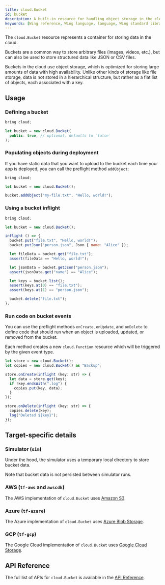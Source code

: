 ```yaml
---
title: cloud.Bucket 
id: bucket
description: A built-in resource for handling object storage in the cloud.
keywords: [Wing reference, Wing language, language, Wing standard library, Wing programming language, Object storage, Buckets]
---
```


The `cloud.Bucket` resource represents a container for storing data in the cloud.

Buckets are a common way to store arbitrary files (images, videos, etc.), but can also be used to store structured data like JSON or CSV files.

Buckets in the cloud use object storage, which is optimized for storing large amounts of data with high availability.
Unlike other kinds of storage like file storage, data is not stored in a hierarchical structure, but rather as a flat list of objects, each associated with a key.

## Usage

### Defining a bucket

```js
bring cloud;

let bucket = new cloud.Bucket(
  public: true, // optional, defaults to `false`
);
```

### Populating objects during deployment

If you have static data that you want to upload to the bucket each time your app is deployed, you can call the preflight method `addObject`:

```js
bring cloud;

let bucket = new cloud.Bucket();

bucket.addObject("my-file.txt", "Hello, world!");
```

### Using a bucket inflight

```js
bring cloud;

let bucket = new cloud.Bucket();

inflight () => {
  bucket.put("file.txt", "Hello, world!");
  bucket.putJson("person.json", Json { name: "Alice" });

  let fileData = bucket.get("file.txt");
  assert(fileData == "Hello, world!");

  let jsonData = bucket.getJson("person.json");
  assert(jsonData.get("name") == "Alice");

  let keys = bucket.list();
  assert(keys.at(0) == "file.txt");
  assert(keys.at(1) == "person.json");

  bucket.delete("file.txt");
};
```

### Run code on bucket events

You can use the preflight methods `onCreate`, `onUpdate`, and `onDelete` to define code that should run when an object is uploaded, updated, or removed from the bucket.

Each method creates a new `cloud.Function` resource which will be triggered by the given event type.

```js
let store = new cloud.Bucket();
let copies = new cloud.Bucket() as "Backup";

store.onCreate(inflight (key: str) => {
  let data = store.get(key);
  if !key.endsWith(".log") {
    copies.put(key, data);
  }
});

store.onDelete(inflight (key: str) => {
  copies.delete(key);
  log("Deleted ${key}");
});
```

## Target-specific details

### Simulator (`sim`)

Under the hood, the simulator uses a temporary local directory to store bucket data.

Note that bucket data is not persisted between simulator runs.

### AWS (`tf-aws` and `awscdk`)

The AWS implementation of `cloud.Bucket` uses [Amazon S3](https://aws.amazon.com/s3/).

### Azure (`tf-azure`)

The Azure implementation of `cloud.Bucket` uses [Azure Blob Storage](https://learn.microsoft.com/en-us/azure/storage/blobs/storage-blobs-overview).

### GCP (`tf-gcp`)

The Google Cloud implementation of `cloud.Bucket` uses [Google Cloud Storage](https://cloud.google.com/storage).

## API Reference

The full list of APIs for `cloud.Bucket` is available in the [API Reference](../04-api-reference.md).



